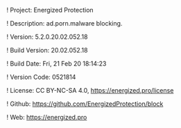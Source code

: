 ! Project: Energized Protection

! Description: ad.porn.malware blocking.

! Version: 5.2.0.20.02.052.18

! Build Version: 20.02.052.18

! Build Date: Fri, 21 Feb 20 18:14:23

! Version Code: 0521814

! License: CC BY-NC-SA 4.0, https://energized.pro/license

! Github: https://github.com/EnergizedProtection/block

! Web: https://energized.pro
